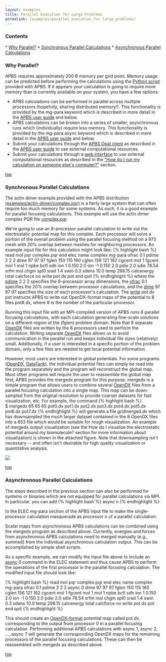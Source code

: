 ```yaml
---
layout: examples
title: Parallel Execution for Large Problems
permalink: /examples/parallel_execution_for_large_problems/
---
```


<a id="topcall"></a>


<h3>Contents</h3>
* <a data-scroll href="#Parallel"> Why Parallel?</a>
* <a data-scroll href="#Syn">Synchronous Parallel Calculations</a>
* <a data-scroll href="#Asy">Asynchronous Parallel Calculations</a>

<a id="Parallel"></a>
<h3>Why Parallel?</h3>

APBS requires approximately 200 B memory per grid point. Memory usage can be predicted before performing the calculations using the <a href="https://github.com/Electrostatics/apbs-pdb2pqr/blob/master/apbs/tools/manip/psize.py">Python script</a> provided with APBS.
If it appears your calculation is going to require more memory than is currently available on your system, you have a few options:

* APBS calculations can be performed in parallel across multiple processors (hopefully, sharing distributed memory!). This functionality is provided by the mg-para keyword which is described in more detail in the <a href="{{site.baseurl}}/docs/apbs-overview/#elec">APBS user guide</a> and below.
* APBS calculations can be broken into a series of smaller, asynchronous runs which (individually) require less memory. This functionality is provided by the mg-para async keyword which is described in more detail in the <a href="{{site.baseurl}}/docs/apbs-overview/#elec" target="BLANK">APBS user guide</a> and below.
* Submit your calculations through the <a href="{{site.baseurl}}/docs/usage/">APBS Opal client</a> as described in the <a href="{{site.baseurl}}/docs/apbs-overview/#elec">APBS user guide</a> to use external computational resources.
* Submit your calculations through a <a href="{{site.baseurl}}/examples/running_apbs_through_pdb2pqr_web_portal/">web interface</a> to use external computational resources as described in the <a href="{{site.baseurl}}/examples/running_apbs_through_pdb2pqr_web_portal/">"How do I run my calculation on someone else's computer?"</a> section.

<a data-scroll href="#topcall">top</a>

<a id="Syn"></a>
<h3>Synchronous Parallel Calculations</h3>

The actin dimer example provided with the APBS distribution 
<a href="http://apbs.svn.sourceforge.net/viewvc/apbs/trunk/examples/actin-dimer/" target="BLANK">(examples/actin-dimer/complex.pqr)</a> is a fairly large system that can often require too much memory for some systems. As such, it is a good example for parallel focusing calculations. This example will use the actin dimer complex PQR file <a href="http://apbs.svn.sourceforge.net/viewvc/apbs/trunk/examples/actin-dimer/complex.pqr?view=markup" target="BLANK">complex.pqr</a>.

We're going to use an 8-processor parallel calculation to write out the electrostatic potential map for this complex. Each processor will solve a portion of the overall problem using the parallel focusing method on a 973 mesh with 20% overlap between meshes for neighboring processors. An example input file for this calculation might look like:
{% highlight bash %}
read
	mol pqr complex.pqr
end
elec name complex
	mg-para
	ofrac 0.1
	pdime 2 2 2
	dime 97 97 97
	fglen 150 115 160
	cglen 156 121 162
	cgcent mol 1
	fgcent mol 1
	mol 1
	npbe
	bcfl sdh
	ion 1 0.150 2.0
	ion -1 0.150 2.0 
	pdie 2.0
	sdie 78.54
	srfm mol
	chgm spl0
	srad 1.4
	swin 0.3
	sdens 10.0
	temp 298.15
	calcenergy total
	calcforce no
	write pot dx pot
end
quit
{% endhighlight %}
where the <a href="{{site.baseurl}}/docs/apbs-overview/">pdime</a> 2 2 2 specifies the 8-processor array dimensions, the <a href="{{site.baseurl}}/docs/apbs-overview/">ofrac</a> 0.1 specifies the 20% overlap between processor calculations, and the <a href="{{site.baseurl}}/docs/apbs-overview/" >dime</a> 97 97 97 specifies the size of each processor's calculation. The <a href="{{site.baseurl}}/docs/apbs-overview/">write</a> pot dx pot instructs APBS to write out OpenDX-format maps of the potential to 8 files pot#.dx, where # is the number of the particular processor.

Running this input file with an MPI-compiled version of APBS runs 8 parallel focusing calculations, with each calculation generating fine-scale solutions on a different region of the (fglen) problem domain. Note that 8 separate <a href="{{site.baseurl}}/docs/file-format-info/">OpenDX</a> files are written by the 8 processors used to perform the calculation. Writing separate <a href="{{site.baseurl}}/docs/file-format-info/">OpenDX</a> files allows us to avoid communication in the parallel run and keeps individual file sizes (relatively) small. Additionally, if a user is interested in a specific portion of the problem domain, only a few files are needed to get local potential information.

However, most users are interested in global potentials. For some programs (<a href="{{site.baseurl}}/docs/file-format-info/" >OpenDX</a>, <a href="http://www.visualdatatools.com/" >DataTank</a>), the individual potential files can simply be read into the program separately and the program will reconstruct the global map. Most other programs will require the user to reassemble the global map first; APBS provides the mergedx program for this purpose. mergedx is a simple program that allows users to combine several <a href="{{site.baseurl}}/docs/file-format-info/">OpenDX</a> files from a parallel focusing calculation into a single map. This map can be down-sampled from the original resolution to provide coarser datasets for fast visualization, etc. For example, the command
{% highlight bash %}	
$ mergedx 65 65 65 pot0.dx pot1.dx pot2.dx pot3.dx pot4.dx pot5.dx pot6.dx pot7.dx
{% endhighlight %}
will generate a file gridmerged.dx which has downsampled the much larger dataset contained in the 8 OpenDX files into a 653 file which would be suitable for rough visualization. An example of mergedx output visualization (see the How do I visualize the electrostatic potential around my biomolecule? section for more information about visualization) is shown in the attached figure.  Note that downsampling isn't necessary -- and often isn't desirable for high quality visualization or quantitative analysis.

<img src="{{site.baseurl}}/img/actin_dimer-iso_trans.jpg">

<a data-scroll href="#topcall">top</a>

<a id="Asy"></a>
<h3>Asynchronous Parallel Calculations</h3>

The steps described in the previous section can also be performed for systems or binaries which are not equipped for parallel calculations via MPI. In particular, you can add
{% highlight bash %}
async n
{% endhighlight %}

to the ELEC mg-para section of the APBS input file to make the single-processor calculation masquerade as processor n of a parallel calculation.

Scalar maps from asynchronous APBS calculations can be combined using the mergedx program as described above. Currently, energies and forces from asynchronous APBS calculations need to merged manually (e.g., summed) from the individual asynchronous calculation output. This can be accomplished by simple shell scripts.

As a specific example, we can modify the input file above to include an <a href="{{site.baseurl}}/docs/apbs-overview/">async</a>
 0 command in the ELEC statement and thus cause APBS to perform the operations of the first processor in the parallel focusing calculation. The modified input file should look like:

{% highlight bash %}
read
	mol pqr complex.pqr
end
elec name complex
	mg-para
	ofrac 0.1
	pdime 2 2 2
	async 0
	dime 97 97 97
	fglen 150 115 160
	cglen 156 121 162
	cgcent mol 1
	fgcent mol 1
	mol 1
	npbe
	bcfl sdh
	ion 1 0.150 2.0
	ion -1 0.150 2.0 
	pdie 2.0
	sdie 78.54
	srfm mol
	chgm spl0
	srad 1.4
	swin 0.3
	sdens 10.0
	temp 298.15
	calcenergy total
	calcforce no
	write pot dx pot
end
quit
{% endhighlight %}


This should create an <a href="{{site.baseurl}}/docs/file-format-info/">OpenDX-format</a> potential map called pot.dx, corresponding to the output from processor 0 in a parallel focusing calculation. Performing additional APBS calculations with async 1, async 2, ..., async 7 will generate the corresponding OpenDX maps for the remaining processors of the parallel focusing calculations. These can then be reassembled with mergedx as described above.

<a data-scroll href="#topcall">top</a>

